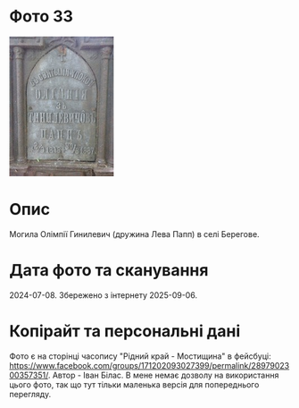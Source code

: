 # Фото 33 #

[<img src="photo_033_small.jpg" />](https://www.facebook.com/groups/171202093027399/permalink/2897902300357351/)

# Опис #

Могила Олімпії Гинилевич (дружина Лева Папп) в селі Берегове.

# Дата фото та сканування #

2024-07-08. Збережено з інтернету 2025-09-06.

# Копірайт та персональні дані #

Фото є на сторінці часопису "Рідний край - Мостищина" в фейсбуці: https://www.facebook.com/groups/171202093027399/permalink/2897902300357351/. Автор - Іван Білас. В мене немає дозволу на використання цього фото, так що тут тільки маленька версія для попереднього перегляду.
